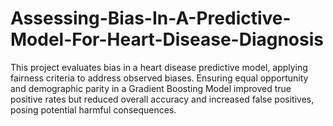 # Assessing-Bias-In-A-Predictive-Model-For-Heart-Disease-Diagnosis
This project evaluates bias in a heart disease predictive model, applying fairness criteria to address observed biases. Ensuring equal opportunity and demographic parity in a Gradient Boosting Model improved true positive rates but reduced overall accuracy and increased false positives, posing potential harmful consequences. 
